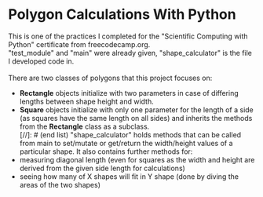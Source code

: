# Polygon Calculations With Python
This is one of the practices I completed for the "Scientific Computing with Python" certificate from freecodecamp.org. <br>
"test_module" and "main" were already given, "shape_calculator" is the file I developed code in. <br><br>
There are two classes of polygons that this project focuses on: <br>
- **Rectangle** objects initialize with two parameters in case of differing lengths between shape height and width. <br>
- **Square** objects initialize with only one parameter for the length of a side (as squares have the same length on all sides) and inherits the methods from the **Rectangle** class as a subclass. <br>
[//]: # (end list)
"shape_calculator" holds methods that can be called from main to set/mutate or get/return the width/height values of a particular shape. It also contains further methods for: <br>
- measuring diagonal length (even for squares as the width and height are derived from the given side length for calculations)
- seeing how many of X shapes will fit in Y shape (done by diving the areas of the two shapes)

